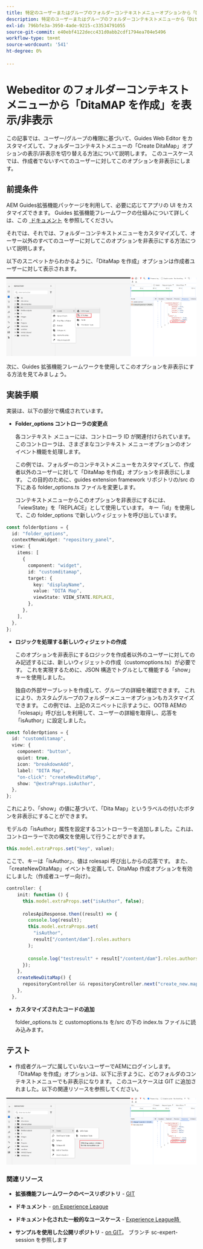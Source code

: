 ```yaml
---
title: 特定のユーザーまたはグループのフォルダーコンテキストメニューオプションから「DitaMap を作成」オプションを非表示にします。
description: 特定のユーザーまたはグループのフォルダーコンテキストメニューから「DitaMap」オプションを非表示にして、webeditor をカスタマイズする方法を説明します
exl-id: 796bfe3a-3950-4ade-9215-c33534791055
source-git-commit: e40ebf4122decc431d0abb2cdf1794ea704e5496
workflow-type: tm+mt
source-wordcount: '541'
ht-degree: 0%

---
```


# Webeditor のフォルダーコンテキストメニューから「DitaMAP を作成」を表示/非表示

この記事では、ユーザー/グループの権限に基づいて、Guides Web Editor をカスタマイズして、フォルダーコンテキストメニューの「Create DitaMap」オプションの表示/非表示を切り替える方法について説明します。
このユースケースでは、作成者でないすべてのユーザーに対してこのオプションを非表示にします。

## 前提条件

AEM Guides拡張機能パッケージを利用して、必要に応じてアプリの UI をカスタマイズできます。
Guides 拡張機能フレームワークの仕組みについて詳しくは、この [&#x200B; ドキュメント &#x200B;](https://github.com/adobe/guides-extension/tree/main) を参照してください。

それでは、それでは、フォルダーコンテキストメニューをカスタマイズして、オーサー以外のすべてのユーザーに対してこのオプションを非表示にする方法について説明します。

以下のスニペットからわかるように、「DitaMap を作成」オプションは作成者ユーザーに対して表示されます。

![DitaMap 作成オプションを表示 &#x200B;](../../../assets/authoring/ditamap-show-author.png)

次に、Guides 拡張機能フレームワークを使用してこのオプションを非表示にする方法を見てみましょう。

## 実装手順

実装は、以下の部分で構成されています。

- **Folder_options コントローラの変更点**

  各コンテキスト メニューには、コントローラ ID が関連付けられています。 このコントローラは、さまざまなコンテキスト メニューオプションのオン イベント機能を処理します。

  この例では、フォルダーのコンテキストメニューをカスタマイズして、作成者以外のユーザーに対して「DitaMap を作成」オプションを非表示にします。 この目的のために、guides extension framework リポジトリの/src の下にある folder_options.ts ファイルを変更します。

  コンテキストメニューからこのオプションを非表示にするには、「viewState」を「REPLACE」として使用しています。
キー「id」を使用して、この folder_options で新しいウィジェットを呼び出しています。

```typescript
const folderOptions = {
  id: "folder_options",
  contextMenuWidget: "repository_panel",
  view: {
    items: [
      {
        component: "widget",
        id: "customditamap",
        target: {
          key: "displayName",
          value: "DITA Map",
          viewState: VIEW_STATE.REPLACE,
        },
      },
    ],
  },
};
```

- **ロジックを処理する新しいウィジェットの作成**

  このオプションを非表示にするロジックを作成者以外のユーザーに対してのみ記述するには、新しいウィジェットの作成（customoptions.ts）が必要です。 これを実現するために、JSON 構造でトグルとして機能する「show」キーを使用しました。

  独自の外部サーブレットを作成して、グループの詳細を確認できます。 これにより、カスタムグループのフォルダーメニューオプションもカスタマイズできます。
この例では、上記のスニペットに示すように、OOTB AEMの「rolesapi」呼び出しを利用して、ユーザーの詳細を取得し、応答を「isAuthor」に設定しました。

```typescript
const folderOptions = {
  id: "customditamap",
  view: {
    component: "button",
    quiet: true,
    icon: "breakdownAdd",
    label: "DITA Map",
    "on-click": "createNewDitaMap",
    show: "@extraProps.isAuthor",
  },
};
```

これにより、「show」の値に基づいて、「Dita Map」というラベルの付いたボタンを非表示にすることができます。

モデルの「isAuthor」属性を設定するコントローラーを追加しました。これは、コントローラーで次の構文を使用して行うことができます。

```typescript
this.model.extraProps.set("key", value);
```

ここで、キーは「isAuthor」、値は rolesapi 呼び出しからの応答です。
また、「createNewDitaMap」イベントを定義して、DitaMap 作成オプションを有効にしました（作成者ユーザー向け）。

```typescript
controller: {
    init: function () {
      this.model.extraProps.set("isAuthor", false);

      rolesApiResponse.then((result) => {
        console.log(result);
        this.model.extraProps.set(
          "isAuthor",
          result["/content/dam"].roles.authors
        );

        console.log("testresult" + result["/content/dam"].roles.authors);
      });
    },
    createNewDitaMap() {
      repositoryController && repositoryController.next("create_new.map");
    },
  },
```

- **カスタマイズされたコードの追加**

  folder_options.ts と customoptions.ts を/src の下の index.ts ファイルに読み込みます。

## テスト

- 作成者グループに属していないユーザーでAEMにログインします。 「DitaMap を作成」オプションは、以下に示すように、どのフォルダのコンテキストメニューでも非表示になります。
このユースケースは GIT に追加されました。以下の関連リソースを参照してください。

![&#x200B; 作成 DitaMap オプションを非表示 &#x200B;](../../../assets/authoring/ditamap-hide-non-author.png)

### 関連リソース

- **拡張機能フレームワークのベースリポジトリ** - [GIT](https://github.com/adobe/guides-extension/tree/main)

- **ドキュメント** - [on Experience League](../../../../../guides-ui-extensions/aem_guides_framework/basic-customisation.md)

- **ドキュメント化された一般的なユースケース** - [Experience League時 &#x200B;](../../../../../guides-ui-extensions/aem_guides_framework/jui-framework.md)

- **サンプルを使用した公開リポジトリ** - [on GIT](https://github.com/adobe/guides-extension/tree/sc-expert-session)。 ブランチ sc-expert-session を参照します

```

```
